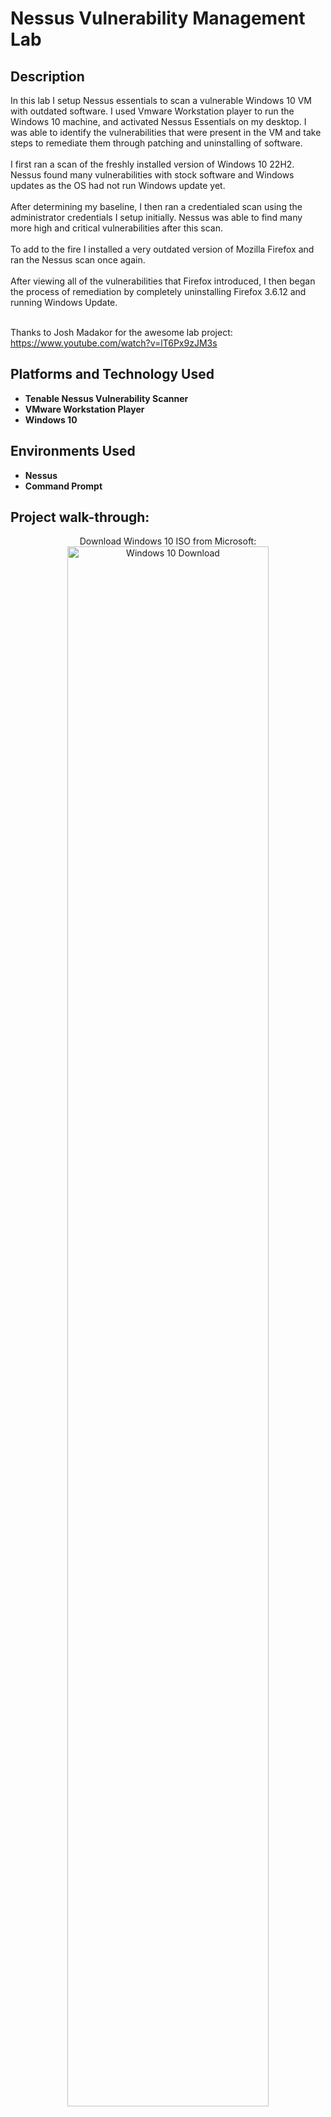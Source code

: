 <h1>Nessus Vulnerability Management Lab</h1>

<!-- ### [YouTube Demonstration](https://youtu.be/7eJexJVCqJo) -->

<h2>Description</h2>
In this lab I setup Nessus essentials to scan a vulnerable Windows 10 VM with outdated software. I used Vmware Workstation player to run the Windows 10 machine, and activated Nessus Essentials on my desktop. I was able to identify the vulnerabilities that were present in the VM and take steps to remediate them through patching and uninstalling of software.
<br/><br/>
I first ran a scan of the freshly installed version of Windows 10 22H2. Nessus found many vulnerabilities with stock software and Windows updates as the OS had not run Windows update yet.
<br/><br/>
After determining my baseline, I then ran a credentialed scan using the administrator credentials I setup initially. Nessus was able to find many more high and critical vulnerabilities after this scan.
<br/><br/>
To add to the fire I installed a very outdated version of Mozilla Firefox and ran the Nessus scan once again.
<br/><br/>
After viewing all of the vulnerabilities that Firefox introduced, I then began the process of remediation by completely uninstalling Firefox 3.6.12 and running Windows Update.
<br/><br/>

Thanks to Josh Madakor for the awesome lab project: https://www.youtube.com/watch?v=lT6Px9zJM3s
<br />


<h2>Platforms and Technology Used</h2>

- <b>Tenable Nessus Vulnerability Scanner</b>
- <b>VMware Workstation Player</b>
- <b>Windows 10</b>

<h2>Environments Used </h2>

- <b>Nessus</b>
- <b>Command Prompt</b>

<h2>Project walk-through:</h2>

<p align="center">
Download Windows 10 ISO from Microsoft: <br/>
<img src="https://github.com/ZakJaeb/Nessus-Vuln-Manage/assets/58833790/e28e0618-7907-42f0-b182-25c5f6b0b862" height="80%" width="80%" alt="Windows 10 Download"/>
<br />
<br />
Download and install Tenable Nessus:  <br/>
<img src="https://github.com/ZakJaeb/Nessus-Vuln-Manage/assets/58833790/9a771996-0eee-40f5-a6de-5d75aa7157d1" height="80%" width="80%" alt="Tenable Nessus Download"/>
<br />
<br />
Activate Nessus Essentials with code sent to email:  <br/>
<img src="https://github.com/ZakJaeb/Nessus-Vuln-Manage/assets/58833790/dcfa2f11-7636-4729-b17b-ee1284cf83b9" height="80%" width="80%" alt="Nessus Essentials Activation"/>
<br />
<br />
Initial setup of Windows 10 VM within VMWare Workstation Player:  <br/>
<img src="https://github.com/ZakJaeb/Nessus-Vuln-Manage/assets/58833790/c13efe8a-7cf2-481c-9081-1266cb4fdb9d" height="80%" width="80%" alt="Windows 10 setup"/>
<br />
<br />
Disable Windows Firewall to be able to ping the VM from local machine:  <br/>
<img src="https://github.com/ZakJaeb/Nessus-Vuln-Manage/assets/58833790/df4941c7-6345-48a0-a3e4-03c6d421c957" height="80%" width="80%" alt="Disable Windows Firewall"/>
<br />
<br />
Test ping from local machine to VM:  <br/>
<img src="https://github.com/ZakJaeb/Nessus-Vuln-Manage/assets/58833790/16a1f1d5-bfef-4b30-9878-1f5d8adbea08" height="80%" width="80%" alt="Test Ping"/>
<br />
<br />
Setup basic network scan within Nessus targeting the IP of the VM:  <br/>
<img src="https://github.com/ZakJaeb/Nessus-Vuln-Manage/assets/58833790/0bd12d38-070e-4fe0-83ef-2078143ae627" height="80%" width="80%" alt="Basic network scan"/>
<br />
<br />
Launch scan:  <br/>
<img src="https://github.com/ZakJaeb/Nessus-Vuln-Manage/assets/58833790/52fa3a2f-1c11-4627-bad5-eab1eab1e36b" height="80%" width="80%" alt="Launch scan"/>
<br />
<br />
Go grab a coffee while it runs...  <br/>
<img src="https://github.com/ZakJaeb/Nessus-Vuln-Manage/assets/58833790/5b5e3479-dfec-4a4b-9f9a-0d20599d6c1c" height="80%" width="80%" alt="Coffee Break"/>
<br />
<br />
Minimal vulnerabilities found, mostly Low and Medium:  <br/>
<img src="https://github.com/ZakJaeb/Nessus-Vuln-Manage/assets/58833790/f8cc9504-817f-48ed-a8a0-dabf39305835" height="80%" width="80%" alt="Minimal Vulnerabilities"/>
<br />
<br />
<img src="https://github.com/ZakJaeb/Nessus-Vuln-Manage/assets/58833790/2215b307-806b-490a-8a19-9bde417ef62b" height="80%" width="80%" alt="SMB Signing"/>
<br />
<br />
Scan again, but this time with credentials added:  <br/>
<img src="https://github.com/ZakJaeb/Nessus-Vuln-Manage/assets/58833790/269ed61c-8314-42fa-9d31-28deadcb3b10" height="80%" width="80%" alt="Credentials"/>
<br />
<br />
From 17 to 46 vulnerabilities with credentials:  <br/>
<img src="https://github.com/ZakJaeb/Nessus-Vuln-Manage/assets/58833790/3b3562f7-7bfa-4a61-9e8a-14ad240cc093" height="80%" width="80%" alt="Credential scan vuln"/>
<br />
<br />
Multiple Microsoft Windows which is due to the system not being fully patched:  <br/>
<img src="https://github.com/ZakJaeb/Nessus-Vuln-Manage/assets/58833790/91764340-2c99-4aa0-a83e-8f2ac274c07c" height="80%" width="80%" alt="Windows Vuln"/>
<br />
<br />
<img src="https://github.com/ZakJaeb/Nessus-Vuln-Manage/assets/58833790/565dba83-23a5-4f6a-9fd0-5bb65b3220e4" height="80%" width="80%" alt="Windows vuln"/>
<br />
<br />
<img src="https://github.com/ZakJaeb/Nessus-Vuln-Manage/assets/58833790/52c0094e-c1d7-469b-b12c-76a3c78698e8" height="80%" width="80%" alt="Microsoft Defender"/>
<br />
<br />
Next I installed Mozilla Firefox 3.6.12 (OLD) and ran the credentialed scan again:  <br/>
<img src="https://github.com/ZakJaeb/Nessus-Vuln-Manage/assets/58833790/885081ff-690b-48da-b31d-df95ae22bfbc" height="80%" width="80%" alt="Mozilla Firefox old"/>
<br />
<br />
<img src="https://github.com/ZakJaeb/Nessus-Vuln-Manage/assets/58833790/dd73ed61-875a-4a81-8d56-881e2fa7bcbd" height="80%" width="80%" alt="Nessus Scan again"/>
<br />
<br />
This returned over a hundred Critical vulnerabilities with Firefox:  <br/>
<img src="https://github.com/ZakJaeb/Nessus-Vuln-Manage/assets/58833790/f169aa23-03e0-44a2-bf9c-103992bb52cc" height="80%" width="80%" alt="Mozilla Firefox Critical"/>
<br />
<br />
To remediate, I uninstalled the old version of Firefox and ran Windows updates:  <br/>
<img src="https://github.com/ZakJaeb/Nessus-Vuln-Manage/assets/58833790/1475f924-6ed0-41a4-8916-c10920620f84" height="80%" width="80%" alt="Mozilla Firefox Uninstall"/>
<br />
<br />
I ran the Nessus scan one more time and verified the critical vulnerabilities had been remediated:  <br/>
<img src="https://github.com/ZakJaeb/Nessus-Vuln-Manage/assets/156c01f2-4c1d-438a-9e17-b57edcda28fd" height="80%" width="80%" alt="Nessus scan remediation"/>
<br />
<br />
